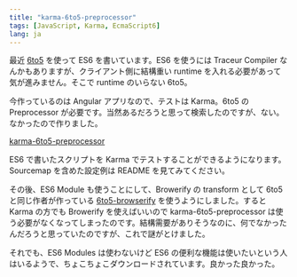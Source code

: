 ```yaml
---
title: "karma-6to5-preprocessor"
tags: [JavaScript, Karma, EcmaScript6]
lang: ja
---
```


最近 [6to5](https://github.com/6to5/6to5) を使って ES6 を書いています。ES6 を使うには Traceur Compiler なんかもありますが、クライアント側に結構重い runtime を入れる必要があって気が進みません。そこで runtime のいらない 6to5。

今作っているのは Angular アプリなので、テストは Karma。6to5 の Preprocessor が必要です。当然あるだろうと思って検索したのですが、ない。なかったので作りました。

[karma-6to5-preprocessor](https://www.npmjs.org/package/karma-6to5-preprocessor)

ES6 で書いたスクリプトを Karma でテストすることができるようになります。Sourcemap を含めた設定例は README を見てみてください。

その後、ES6 Module も使うことにして、Browerify の transform として 6to5 と同じ作者が作っている [6to5-browserify](https://github.com/6to5/6to5-browserify) を使うようにしました。すると Karma の方でも Browerify を使えばいいので karma-6to5-preprocessor は使う必要がなくなってしまったのです。結構需要がありそうなのに、何でなかったんだろうと思っていたのですが、これで謎がとけました。

それでも、ES6 Modules は使わないけど ES6 の便利な機能は使いたいという人はいるようで、ちょこちょこダウンロードされています。良かった良かった。
